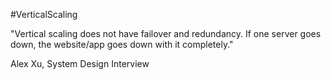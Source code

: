 #VerticalScaling

"Vertical scaling does not have failover and redundancy. If one server goes down, the website/app goes down with it completely."

Alex Xu, System Design Interview